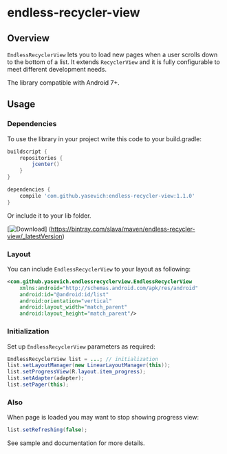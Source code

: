 # endless-recycler-view

## Overview

`EndlessRecyclerView` lets you to load new pages when a user scrolls down to the bottom of a list.
It extends `RecyclerView` and it is fully configurable to meet different development needs.

The library compatible with Android 7+.

## Usage

### Dependencies

To use the library in your project write this code to your build.gradle:

```groovy
buildscript {
    repositories {
        jcenter()
    }
}

dependencies {
    compile 'com.github.yasevich:endless-recycler-view:1.1.0'
}
```

Or include it to your lib folder.

[![Download](https://api.bintray.com/packages/slava/maven/endless-recycler-view/images/download.svg)]
(https://bintray.com/slava/maven/endless-recycler-view/_latestVersion)

### Layout

You can include `EndlessRecyclerView` to your layout as following:

```xml
<com.github.yasevich.endlessrecyclerview.EndlessRecyclerView
    xmlns:android="http://schemas.android.com/apk/res/android"
    android:id="@android:id/list"
    android:orientation="vertical"
    android:layout_width="match_parent"
    android:layout_height="match_parent"/>
```

### Initialization

Set up `EndlessRecyclerView` parameters as required:

```java
EndlessRecyclerView list = ...; // initialization
list.setLayoutManager(new LinearLayoutManager(this));
list.setProgressView(R.layout.item_progress);
list.setAdapter(adapter);
list.setPager(this);
```

### Also

When page is loaded you may want to stop showing progress view:

```java
list.setRefreshing(false);
```

See sample and documentation for more details.
